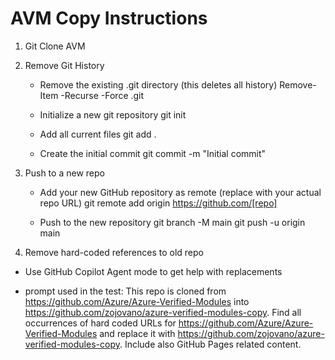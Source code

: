 # AVM Copy Instructions

1) Git Clone AVM 

2) Remove Git History 

   - Remove the existing .git directory (this deletes all history)
   Remove-Item -Recurse -Force .git

   - Initialize a new git repository
   git init

   - Add all current files
   git add .

   - Create the initial commit
   git commit -m "Initial commit"

3) Push to a new repo
   - Add your new GitHub repository as remote (replace with your actual repo URL)
   git remote add origin https://github.com/[repo]

   - Push to the new repository
   git branch -M main
   git push -u origin main

4) Remove hard-coded references to old repo

- Use GitHub Copilot Agent mode to get help with replacements 

- prompt used in the test:
This repo is cloned from https://github.com/Azure/Azure-Verified-Modules into https://github.com/zojovano/azure-verified-modules-copy.
Find all occurrences of hard coded URLs for https://github.com/Azure/Azure-Verified-Modules and replace it with https://github.com/zojovano/azure-verified-modules-copy. Include also GitHub Pages related content.